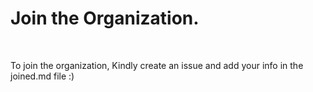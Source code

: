 # Join the Organization.

<br>

To join the organization, Kindly create an issue and add your info in the joined.md file :)
